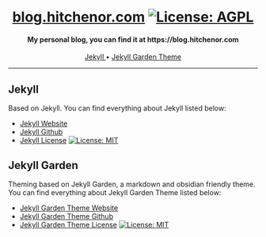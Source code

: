 <h1 align="center">
  <br>
  <a href="https://github.com/dhitchenor/blog.hitchenor.com">blog.hitchenor.com</a>
  <a href="https://opensource.org/license/agpl-v3"><img alt="License: AGPL" src="https://img.shields.io/badge/License-AGPL-green.svg"></a>
</h1>

<h4 align="center">My personal blog, you can find it at https://blog.hitchenor.com</h4>

<p align="center">
  <a href="#jekyll">Jekyll </a> •
  <a href="#jekyll-garden">Jekyll Garden Theme </a>
</p>

---

## Jekyll
Based on Jekyll. You can find everything about Jekyll listed below:
- [Jekyll Website](https://jekyllrb.com/ "Jekyll Website")
- [Jekyll Github](https://github.com/jekyll/jekyll "Jekyll Github")
- [Jekyll License](https://github.com/jekyll/jekyll/blob/master/LICENSE "Jekyll License") <a href="https://opensource.org/license/MIT"><img alt="License: MIT" src="https://img.shields.io/badge/License-MIT-green.svg"></a>

## Jekyll Garden
Theming based on Jekyll Garden, a markdown and obsidian friendly theme. You can find everything about Jekyll Garden Theme listed below:
- [Jekyll Garden Theme Website](https://jekyll-garden.github.io/ "Jekyll Garden Theme Homepage")
- [Jekyll Garden Theme Github](https://github.com/Jekyll-Garden/jekyll-garden.github.io "Jekyll Garden Theme Github")
- [Jekyll Garden Theme License](https://github.com/Jekyll-Garden/jekyll-garden.github.io/blob/main/LICENSE "Jekyll Garden Theme License") <a href="https://opensource.org/license/MIT"><img alt="License: MIT" src="https://img.shields.io/badge/License-MIT-green.svg"></a>